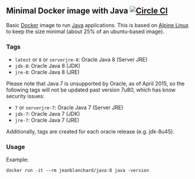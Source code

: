 ## Minimal Docker image with Java [![Circle CI](https://circleci.com/gh/jeanblanchard/docker-java/tree/master.svg?style=shield)](https://circleci.com/gh/jeanblanchard/docker-java/tree/master)

Basic [Docker](https://www.docker.com/) image to run [Java](https://www.java.com/) applications.
This is based on [Alpine Linux](http://alpinelinux.org/) to keep the size minimal (about 25% of an ubuntu-based image).

### Tags

* `latest` or `8` or `serverjre-8`: Oracle Java 8 (Server JRE)
* `jdk-8`: Oracle Java 8 (JDK)
* `jre-8`: Oracle Java 8 (JRE)

Please note that Java 7 is unsupported by Oracle, as of April 2015, so the following tags
will not be updated past version 7u80, which has know security issues:

* `7` or `serverjre-7`: Oracle Java 7 (Server JRE)
* `jdk-7`: Oracle Java 7 (JDK)
* `jre-7`: Oracle Java 7 (JRE)

Additionally, tags are created for each oracle release (e.g. jdk-8u45).

### Usage

Example: 

    docker run -it --rm jeanblanchard/java:8 java -version
